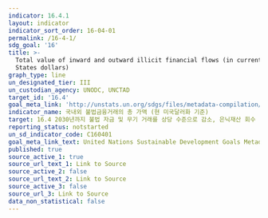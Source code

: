```yaml
---
indicator: 16.4.1
layout: indicator
indicator_sort_order: 16-04-01
permalink: /16-4-1/
sdg_goal: '16'
title: >-
  Total value of inward and outward illicit financial flows (in current United
  States dollars)
graph_type: line
un_designated_tier: III
un_custodian_agency: UNODC, UNCTAD
target_id: '16.4'
goal_meta_link: 'http://unstats.un.org/sdgs/files/metadata-compilation/Metadata-Goal-16.pdf'
indicator_name: 국내외 불법금융거래의 총 가액 (현 미국달러화 기준)
target: 16.4 2030년까지 불법 자금 및 무기 거래를 상당 수준으로 감소, 은닉재산 회수 및 환수를 강화하며, 모든 형태의 조직화된 범죄를 방지
reporting_status: notstarted
un_sd_indicator_code: C160401
goal_meta_link_text: United Nations Sustainable Development Goals Metadata (pdf 1361kB)
published: true
source_active_1: true
source_url_text_1: Link to Source
source_active_2: false
source_url_text_2: Link to Source
source_active_3: false
source_url_3: Link to Source
data_non_statistical: false
---
```

